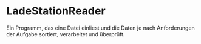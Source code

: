 # LadeStationReader
Ein Programm, das eine Datei einliest und die Daten je nach Anforderungen der Aufgabe sortiert, verarbeitet und überprüft.
